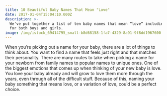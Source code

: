```yaml
---
title: 10 Beautiful Baby Names That Mean "Love"
date: 2017-01-04T15:04:10.000Z
description: >-
  We’ve put together a list of ten baby names that mean “love” including names
  for both boys and girls.
image: /img/istock_69414795_small-b8d68158-1fa7-4329-8a91-9f8dd1967600.jpg
---
```

When you’re picking out a name for your baby, there are a lot of things to think about. You want to find a name that feels just right and that matches their personality. There are many routes to take when picking a name for your newborn from family names to popular names to unique ones. One of the biggest emotions that comes up when thinking of your new baby is love. You love your baby already and will grow to love them more through the years, even through all of the difficult stuff. Because of this, naming your baby something that means love, or a variation of love, could be a perfect choice.
